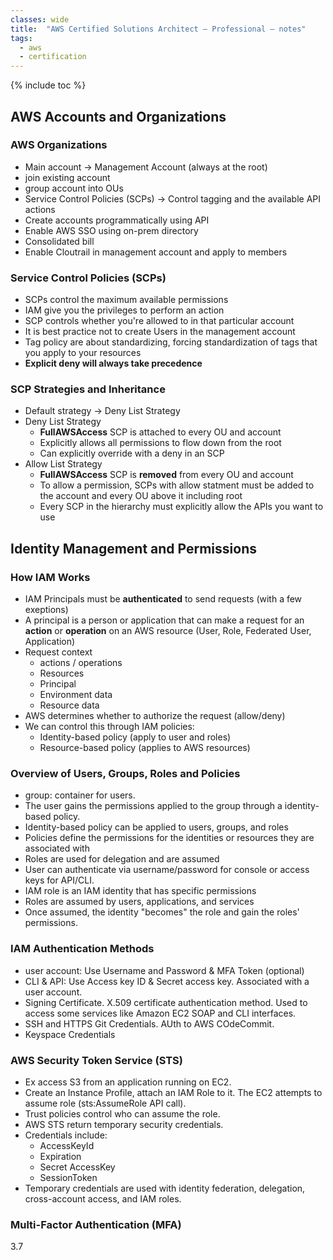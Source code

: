 ```yaml
---
classes: wide
title:  "AWS Certified Solutions Architect – Professional – notes"
tags:
  - aws
  - certification
---
```

{% include toc %}

## AWS Accounts and Organizations

### AWS Organizations

- Main account -> Management Account (always at the root)
- join existing account
- group account into OUs
- Service Control Policies (SCPs) -> Control tagging and the available API actions
- Create accounts programmatically using API
- Enable AWS SSO using on-prem directory
- Consolidated bill
- Enable Cloutrail in management account and apply to members

### Service Control Policies (SCPs)

- SCPs control the maximum available permissions
- IAM give you the privileges to perform an action
- SCP controls whether you're allowed to in that particular account
- It is best practice not to create Users in the management account
- Tag policy are about standardizing, forcing standardization of tags that you apply to your resources
- **Explicit deny will always take precedence**

### SCP Strategies and Inheritance

- Default strategy -> Deny List Strategy
- Deny List Strategy
  - **FullAWSAccess** SCP is attached to every OU and account
  - Explicitly allows all permissions to flow down from the root
  - Can explicitly override with a deny in an SCP
- Allow List Strategy
  - **FullAWSAccess** SCP is **removed** from every OU and account
  - To allow a permission, SCPs with allow statment must be added to the account and every OU above it including root
  - Every SCP in the hierarchy must explicitly allow the APIs you want to use

## Identity Management and Permissions

### How IAM Works

- IAM Principals must be **authenticated** to send requests (with a few exeptions)
- A principal is a person or application that can make a request for an **action** or **operation** on an AWS resource (User, Role, Federated User, Application)
- Request context
  - actions / operations
  - Resources
  - Principal
  - Environment data
  - Resource data
- AWS determines whether to authorize the request (allow/deny)
- We can control this through IAM policies:
  - Identity-based policy (apply to user and roles)
  - Resource-based policy (applies to AWS resources)

### Overview of Users, Groups, Roles and Policies

- group: container for users.
- The user gains the permissions applied to the group through a identity-based policy.
- Identity-based policy can be applied to users, groups, and roles
- Policies define the permissions for the identities or resources they are associated with
- Roles are used for delegation and are assumed
- User can authenticate via username/password for console or access keys for API/CLI.
- IAM role is an IAM identity that has specific permissions
- Roles are assumed by users, applications, and services
- Once assumed, the identity "becomes" the role and gain the roles' permissions.

### IAM Authentication Methods

- user account: Use Username and Password & MFA Token (optional)
- CLI & API: Use Access key ID & Secret access key. Associated with a user account.
- Signing Certificate. X.509 certificate authentication method. Used to access some services like Amazon EC2 SOAP and CLI interfaces.
- SSH and HTTPS Git Credentials. AUth to AWS COdeCommit.
- Keyspace Credentials

### AWS Security Token Service (STS)

- Ex access S3 from an application running on EC2.
- Create an Instance Profile, attach an IAM Role to it. The EC2 attempts to assume role (sts:AssumeRole API call).
- Trust policies control who can assume the role.
- AWS STS return temporary security credentials.
- Credentials include:
  - AccessKeyId
  - Expiration
  - Secret AccessKey
  - SessionToken
- Temporary credentials are used with identity federation, delegation, cross-account access, and IAM roles.

### Multi-Factor Authentication (MFA)
3.7
